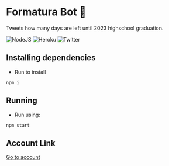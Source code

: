 # Formatura Bot 🎉
Tweets how many days are left until 2023 highschool graduation.

![NodeJS](https://img.shields.io/badge/node.js-6DA55F?style=for-the-badge&logo=node.js&logoColor=white)
![Heroku](https://img.shields.io/badge/heroku-%23430098.svg?style=for-the-badge&logo=heroku&logoColor=white)
![Twitter](https://img.shields.io/badge/Twitter-%231DA1F2.svg?style=for-the-badge&logo=Twitter&logoColor=white) 

## Installing dependencies
- Run to install
```pwsh
npm i
```

## Running
- Run using:
```pwsh
npm start
```

## Account Link
<a href="https://twitter.com/dias_ate_up">Go to account</a>
